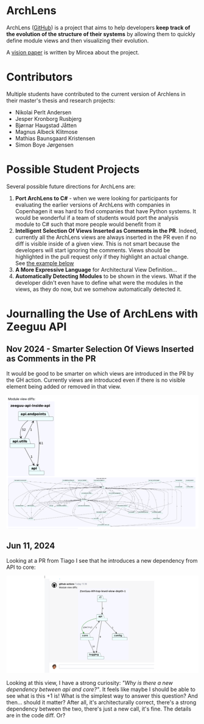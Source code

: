 
# ArchLens 

ArchLens ([GitHub](https://github.com/archlens/ArchLens)) is a project that aims to help developers **keep track of the evolution of the structure of their systems** by allowing them to quickly define module views and then visualizing their evolution. 

A [vision paper](https://www.overleaf.com/read/zbcctdmkbgpv#b4ce30) is written by Mircea about the project. 



# Contributors

Multiple students have contributed to the current version of Archlens in their master's thesis and research projects: 
- Nikolai Perlt Andersen
- Jesper Kronborg Rusbjerg
- Bjørnar Haugstad Jåtten
- Magnus Albeck Klitmose
- Mathias Baunsgaard Kristensen
- Simon Boye Jørgensen

# Possible Student Projects

Several possible future directions for ArchLens are: 
1. **Port ArchLens to C#** - when we were looking for participants for evaluating the earlier versions of ArchLens with companies in Copenhagen it was hard to find companies that have Python systems. It would be wonderful if a team of students would port the analysis module to C# such that more people would benefit from it
2. **Intelligent Selection Of Views Inserted as Comments in the PR**. Indeed, currently all the ArchLens views are always inserted in the PR even if no diff is visible inside of a given view. This is not smart because the developers will start ignoring the comments. Views should be highlighted in the pull request only if they highlight an actual change. See [the example below](#Nov%202024%20-%20Smarter%20Selection%20Of%20Views%20Inserted%20as%20Comments%20in%20the%20PR)
3. **A More Expressive Language** for Architectural View Definition...
4. **Automatically Detecting Modules** to be shown in the views. What if the developer didn't even have to define what were the modules in the views, as they do now, but we somehow automatically detected it. 



# Journalling the Use of ArchLens with Zeeguu API


## Nov 2024 - Smarter Selection Of Views Inserted as Comments in the PR

It would be good to be smarter on which views are introduced in the PR by the GH action. Currently views are introduced even if there is no visible element being added or removed in that view. 



![](attachments/archlens-should-be-smarter-when-showing-diffs.png)
## Jun 11, 2024

Looking at a PR from Tiago I see that he introduces a new dependency from API to core: 

![](attachments/archlens-example-new-dependency.png)

Looking at this view, I have a strong curiosity: *"Why is there a new dependency between api and core?"*. It feels like maybe I should be able to see what is this +1 is! What is the simplest way to answer this question? And then... should it matter? After all, it's architecturally correct, there's a strong dependency between the two, there's just a new call, it's fine. The details are in the code diff. Or? 